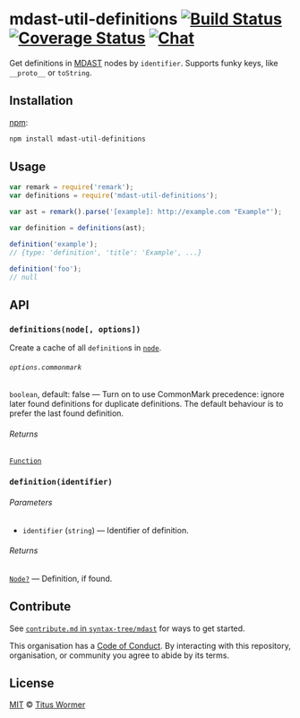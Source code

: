 # mdast-util-definitions [![Build Status][build-badge]][build-status] [![Coverage Status][coverage-badge]][coverage-status] [![Chat][chat-badge]][chat]

Get definitions in [MDAST][] nodes by `identifier`.  Supports funky
keys, like `__proto__` or `toString`.

## Installation

[npm][]:

```bash
npm install mdast-util-definitions
```

## Usage

```js
var remark = require('remark');
var definitions = require('mdast-util-definitions');

var ast = remark().parse('[example]: http://example.com "Example"');

var definition = definitions(ast);

definition('example');
// {type: 'definition', 'title': 'Example', ...}

definition('foo');
// null
```

## API

### `definitions(node[, options])`

Create a cache of all `definition`s in [`node`][node].

###### `options.commonmark`

`boolean`, default: false — Turn on to use CommonMark precedence: ignore
later found definitions for duplicate definitions.  The default behaviour
is to prefer the last found definition.

###### Returns

[`Function`][definition]

### `definition(identifier)`

###### Parameters

*   `identifier` (`string`) — Identifier of definition.

###### Returns

[`Node?`][node] — Definition, if found.

## Contribute

See [`contribute.md` in `syntax-tree/mdast`][contribute] for ways to get
started.

This organisation has a [Code of Conduct][coc].  By interacting with this
repository, organisation, or community you agree to abide by its terms.

## License

[MIT][license] © [Titus Wormer][author]

<!-- Definitions -->

[build-badge]: https://img.shields.io/travis/syntax-tree/mdast-util-definitions.svg

[build-status]: https://travis-ci.org/syntax-tree/mdast-util-definitions

[coverage-badge]: https://img.shields.io/codecov/c/github/syntax-tree/mdast-util-definitions.svg

[coverage-status]: https://codecov.io/github/syntax-tree/mdast-util-definitions

[chat-badge]: https://img.shields.io/gitter/room/wooorm/remark.svg

[chat]: https://gitter.im/wooorm/remark

[license]: LICENSE

[author]: http://wooorm.com

[npm]: https://docs.npmjs.com/cli/install

[mdast]: https://github.com/syntax-tree/mdast

[node]: https://github.com/syntax-tree/unist#node

[definition]: #definitionidentifier

[contribute]: https://github.com/syntax-tree/mdast/blob/master/contributing.md

[coc]: https://github.com/syntax-tree/mdast/blob/master/code-of-conduct.md
